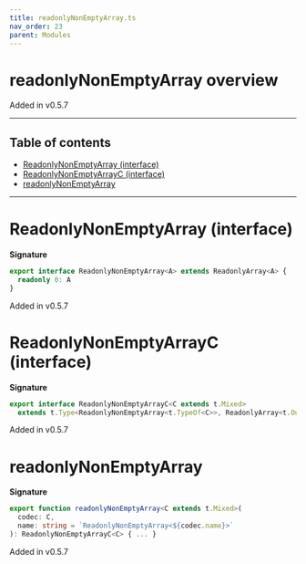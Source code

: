```yaml
---
title: readonlyNonEmptyArray.ts
nav_order: 23
parent: Modules
---
```


# readonlyNonEmptyArray overview

Added in v0.5.7

---

<h2 class="text-delta">Table of contents</h2>

- [ReadonlyNonEmptyArray (interface)](#readonlynonemptyarray-interface)
- [ReadonlyNonEmptyArrayC (interface)](#readonlynonemptyarrayc-interface)
- [readonlyNonEmptyArray](#readonlynonemptyarray)

---

# ReadonlyNonEmptyArray (interface)

**Signature**

```ts
export interface ReadonlyNonEmptyArray<A> extends ReadonlyArray<A> {
  readonly 0: A
}
```

Added in v0.5.7

# ReadonlyNonEmptyArrayC (interface)

**Signature**

```ts
export interface ReadonlyNonEmptyArrayC<C extends t.Mixed>
  extends t.Type<ReadonlyNonEmptyArray<t.TypeOf<C>>, ReadonlyArray<t.OutputOf<C>>, unknown> {}
```

Added in v0.5.7

# readonlyNonEmptyArray

**Signature**

```ts
export function readonlyNonEmptyArray<C extends t.Mixed>(
  codec: C,
  name: string = `ReadonlyNonEmptyArray<${codec.name}>`
): ReadonlyNonEmptyArrayC<C> { ... }
```

Added in v0.5.7
